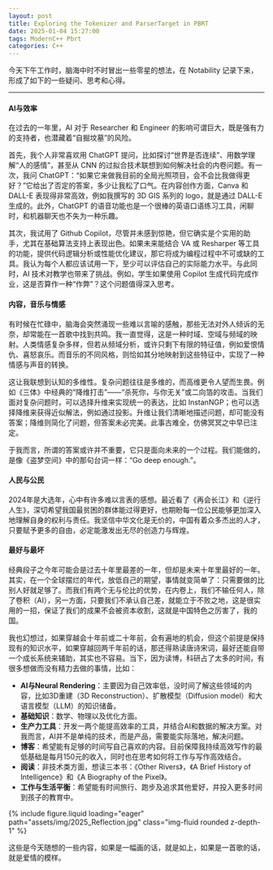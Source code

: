 ```yaml
---
layout: post
title: Exploring the Tokenizer and ParserTarget in PBRT
date: 2025-01-04 15:27:00
tags: ModernC++ Pbrt
categories: C++
---
```


今天下午工作时，脑海中时不时冒出一些零星的想法，在 Notability 记录下来，形成了如下的一些疑问、思考和心得。

---

#### AI与效率

在过去的一年里，AI 对于 Researcher 和 Engineer 的影响可谓巨大，既是强有力的支持者，也潜藏着“自掘坟墓”的风险。

首先，我个人非常喜欢用 ChatGPT 提问，比如探讨“世界是否连续”、用数学理解“人的感情”，甚至从 CNN 的过拟合技术联想到如何解决社会的内卷问题。有一次，我问 ChatGPT：“如果它来做我目前的全局光照项目，会不会比我做得更好？”它给出了否定的答案，多少让我松了口气。在内容创作方面，Canva 和 DALL-E 表现得非常高效，例如我撰写的 3D GIS 系列的 logo，就是通过 DALL-E 生成的。此外，ChatGPT 的语音功能也是一个很棒的英语口语练习工具，闲聊时，和机器聊天也不失为一种乐趣。

其次，我试用了 Github Copilot，尽管并未感到惊艳，但它确实是个实用的助手，尤其在基础算法支持上表现出色。如果未来能结合 VA 或 Resharper 等工具的功能，提供代码逻辑分析或性能优化建议，那它将成为编程过程中不可或缺的工具。我认为每个人都应该试用一下，至少可以评估自己的实际能力水平。与此同时，AI 技术对教学也带来了挑战。例如，学生如果使用 Copilot 生成代码完成作业，这是否算作一种“作弊”？这个问题值得深入思考。

#### 内容，音乐与情感

有时候在忙碌中，脑海会突然涌现一些难以言喻的感触，那些无法对外人倾诉的无奈，却常能在一首歌中找到共鸣。我一直觉得，这是一种时域、空域与频域的映射。人类情感复杂多样，但若从频域分析，或许只剩下有限的特征值，例如爱恨情仇、喜怒哀乐。而音乐的不同风格，则恰如其分地映射到这些特征中，实现了一种情感与声音的转换。

这让我联想到认知的多维性。复杂问题往往是多维的，而高维更令人望而生畏。例如《三体》中经典的“降维打击”——“杀死你，与你无关”或二向箔的攻击。当我们面对复杂问题时，可以选择升维来实现统一的表达，比如 InstanNGP；也可以选择降维来获得近似解法，例如通过投影。升维让我们清晰地描述问题，却可能没有答案；降维则简化了问题，但答案未必完美。此事古难全，仿佛冥冥之中早已注定。

于我而言，所谓的答案或许并不重要，它只是面向未来的一个过程。我们能做的，是像《盗梦空间》中的那句台词一样：“Go deep enough.”。

#### 人民与公民

2024年是大选年，心中有许多难以言表的感想。最近看了《再会长江》和《逆行人生》，深切希望我国最贫困的群体能过得更好，也期盼每一位公民能够更加深入地理解自身的权利与责任。我坚信中华文化是无价的，中国有着众多杰出的人才，只要赋予更多的自由，必定能激发出无尽的创造力与辉煌。

#### 最好与最坏

经典段子之今年可能会是过去十年里最差的一年，但却是未来十年里最好的一年。其实，在一个全球摆烂的年代，放低自己的期望，事情就变简单了：只需要做的比别人好就足够了。而我们有两个无与伦比的优势，在内卷上，我们不输任何人，除了卷积（AI），另一方面，只要我们不承认自己差，就能立于不败之地，这是很实用的一招，保证了我们的成果不会被资本收割，这就是中国特色之厉害了，我的国。

我也幻想过，如果穿越会十年前或二十年前，会有遍地的机会，但这个前提是保持现有的知识水平，如果穿越回两千年前的话，那还得熟读唐诗宋词，最好还能自带一个成长系统来辅助，其实也不容易。当下，因为读博，科研占了太多的时间，有很多想做而没有精力去做的事情，比如：

- **AI与Neural Rendering**：主要因为自己效率低，没时间了解这些领域的内容，比如3D重建（3D Reconstruction）、扩散模型（Diffusion model）和大语言模型（LLM）的知识储备。
- **基础知识**：数学、物理以及优化方面。
- **生产力工具**：开发一两个能提高效率的工具，并结合AI和数据的解决方案。对我而言，AI并不是单纯的技术，而是产品，需要能实际落地，解决问题。
- **博客**：希望能有足够的时间写自己喜欢的内容。目前保障我持续高效写作的最低基础是每月150元的收入，同时也在思考如何将工作与写作高效结合。
- **阅读**：非技术类方面，想读三本书：《Other Rivers》，《A Brief History of Intelligence》和《A Biography of the Pixel》。
- **工作与生活平衡**：希望能有时间旅行、跑步及追求其他爱好，并投入更多时间到孩子的教育中。

<div class="row mt-3">
    <div class="col-sm mt-3 mt-md-0">
        {% include figure.liquid loading="eager" path="assets/img/2025_Reflection.jpg" class="img-fluid rounded z-depth-1" %}
    </div>
</div>

这些是今天随想的一些内容，如果是一幅画的话，就是如上，如果是一首歌的话，就是爱情的模样。
